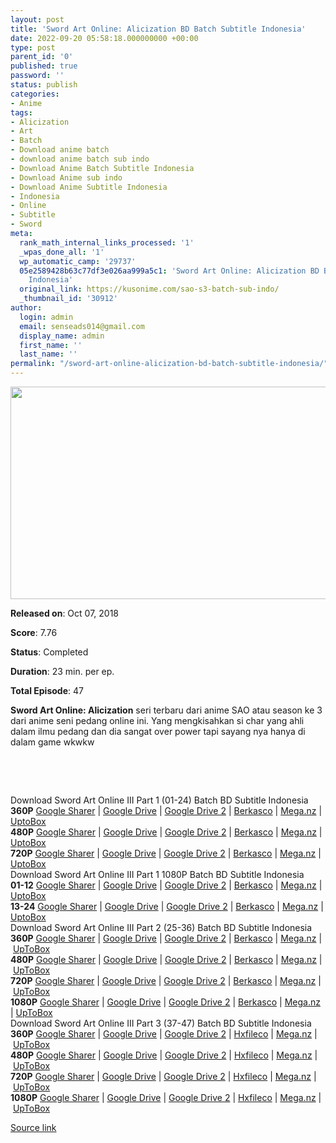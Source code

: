 ```yaml
---
layout: post
title: 'Sword Art Online: Alicization BD Batch Subtitle Indonesia'
date: 2022-09-20 05:58:18.000000000 +00:00
type: post
parent_id: '0'
published: true
password: ''
status: publish
categories:
- Anime
tags:
- Alicization
- Art
- Batch
- Download anime batch
- download anime batch sub indo
- Download Anime Batch Subtitle Indonesia
- Download Anime sub indo
- Download Anime Subtitle Indonesia
- Indonesia
- Online
- Subtitle
- Sword
meta:
  rank_math_internal_links_processed: '1'
  _wpas_done_all: '1'
  wp_automatic_camp: '29737'
  05e2589428b63c77df3e026aa999a5c1: 'Sword Art Online: Alicization BD Batch Subtitle
    Indonesia'
  original_link: https://kusonime.com/sao-s3-batch-sub-indo/
  _thumbnail_id: '30912'
author:
  login: admin
  email: senseads014@gmail.com
  display_name: admin
  first_name: ''
  last_name: ''
permalink: "/sword-art-online-alicization-bd-batch-subtitle-indonesia/"
---
```

<p><img width="643" height="340" src="{{ site.baseurl }}/assets/2022/09/Anime-Sword-Art-Online-Alicization-BD-643x340.jpg" class="attachment-thumb-large size-thumb-large wp-post-image" alt="" loading="lazy" title="Sword Art Online: Alicization BD Batch Subtitle Indonesia" srcset="https://kusonime.com/wp-content/uploads/2020/05/Anime-Sword-Art-Online-Alicization-BD-643x340.jpg 643w, https://kusonime.com/wp-content/uploads/2020/05/Anime-Sword-Art-Online-Alicization-BD-300x159.jpg 300w, https://kusonime.com/wp-content/uploads/2020/05/Anime-Sword-Art-Online-Alicization-BD-768x406.jpg 768w, https://kusonime.com/wp-content/uploads/2020/05/Anime-Sword-Art-Online-Alicization-BD-520x275.jpg 520w, https://kusonime.com/wp-content/uploads/2020/05/Anime-Sword-Art-Online-Alicization-BD.jpg 1000w" sizes="(max-width: 643px) 100vw, 643px" />
<p><b>Released on</b>: Oct 07, 2018</p>
<p>
<p><b>Score</b>: 7.76</p>
<p>
<p><b>Status</b>: Completed</p>
<p>
<p><b>Duration</b>: 23 min. per ep.</p>
<p>
<p><b>Total Episode</b>: 47</p>
<p>
<p><strong>Sword Art Online: Alicization</strong> seri terbaru dari anime SAO atau season ke 3 dari anime seni pedang online ini. Yang mengkisahkan si char yang ahli dalam ilmu pedang dan dia sangat over power tapi sayang nya hanya di dalam game wkwkw</p>
<p>
<p> </p>
<p>
<p> </p>
<p>
<div class="smokeddl">
<div class="smokettl">Download Sword Art Online III Part 1 (01-24) Batch BD Subtitle Indonesia</div>
<div class="smokeurl"><strong>360P</strong> <a href="https://acefile.co/f/11986393/kusonime-seni-pedang-online-s3-bd-360p-rar" target="_blank" rel="noopener noreferrer">Google Sharer</a> | <a href="https://drive.google.com/uc?export=download&amp;id=125HNbGKO-vX1bsUb_mb7pEeOkLiaZnLI" target="_blank" rel="noopener noreferrer">Google Drive</a> | <a href="https://drive.google.com/file/d/1m8QA58vq8uQpn2Qc-IZ4iaD4LxUW6smr/view?usp=sharing" target="_blank" rel="noopener noreferrer">Google Drive 2</a> | <a href="https://berkas.co/a0j945xm7ev9" target="_blank" rel="noopener">Berkasco</a> | <a href="https://mega.nz/#!n2xz3SYK!EU3CgpSkyZioSCAzP_LKZS_LgtHfAOLSmbJFh8xRH0A" target="_blank" rel="noopener noreferrer">Mega.nz</a> | <a href="https://uptobox.com/40l7exkvwj03" target="_blank" rel="noopener">UptoBox</a></div>
<div class="smokeurl"><strong>480P</strong> <a href="https://acefile.co/f/11986394/kusonime-seni-pedang-online-s3-bd-480p-rar" target="_blank" rel="noopener noreferrer">Google Sharer</a> | <a href="https://drive.google.com/uc?export=download&amp;id=1An1JyZsOW4mbGNldzWbSShi5Pjn0v4bq" target="_blank" rel="noopener noreferrer">Google Drive</a> | <a href="https://drive.google.com/uc?export=download&amp;id=1xC9kqGyJI4NPhPd5eWmvoZimCOC6p3qG" target="_blank" rel="noopener noreferrer">Google Drive 2</a> | <a href="https://berkas.co/e55xy1zojkrh" target="_blank" rel="noopener">Berkasco</a> | <a href="https://mega.nz/#!q2pBDS7D!wAVN9ptHGWjluK0wYeVfFLEodeSO5G0CvoVVk6cRM_U" target="_blank" rel="noopener noreferrer">Mega.nz</a> | <a href="https://uptobox.com/04nrtfhb57s5" target="_blank" rel="noopener">UptoBox</a></div>
<div class="smokeurl"><strong>720P</strong> <a href="https://acefile.co/f/11986395/kusonime-seni-pedang-online-s3-bd-720p-rar" target="_blank" rel="noopener noreferrer">Google Sharer</a> | <a href="https://drive.google.com/uc?export=download&amp;id=1Mvutsn4k9jc35VaAmigZvMx60Ke7RWDZ" target="_blank" rel="noopener noreferrer">Google Drive</a> | <a href="https://drive.google.com/uc?export=download&amp;id=1TyEGoQTHtoBfy5IwWJ3BvxrP-WleBj9g" target="_blank" rel="noopener noreferrer">Google Drive 2</a> | <a href="https://berkas.co/whcz3zrnpe9m" target="_blank" rel="noopener">Berkasco</a> | <a href="https://mega.nz/#!ryp3GYQR!VQV5hG8qRtGqPKyFqGb4S07YseFQduoedLVJR_sedv4" target="_blank" rel="noopener noreferrer">Mega.nz</a> | <a href="https://uptobox.com/lyu95aczqfw7" target="_blank" rel="noopener">UptoBox</a></div>
<div class="smokeddl">
<div class="smokettl">Download Sword Art Online III Part 1 1080P Batch BD Subtitle Indonesia</div>
<div class="smokeurl"><strong>01-12</strong> <a href="https://acefile.co/f/22674754/kusonime-seni-pedang-online-s3-01-12-bd-1080p-rar" target="_blank" rel="noopener noreferrer">Google Sharer</a> | <a href="https://drive.google.com/uc?export=download&amp;id=1KuFjcsMAwgdGkd4HhhF3-lbF-rX7ifx5" target="_blank" rel="noopener noreferrer">Google Drive</a> | <a href="https://drive.google.com/uc?export=download&amp;id=16f2IYygQtAi4z6NXze7kD48l-EP_t0kk" target="_blank" rel="noopener noreferrer">Google Drive 2</a> | <a href="https://berkas.co/yvvmu76mjzcj" target="_blank" rel="noopener">Berkasco</a> | <a href="https://mega.nz/file/46BkhYhS#JjJ-qc4TsguVhD6qCT-GQtPqNbMmkf5qBxoGdFnlhs8" target="_blank" rel="noopener noreferrer">Mega.nz</a> | <a href="https://uptobox.com/9c0pkrbzzfk7" target="_blank" rel="noopener">UptoBox</a></div>
<div class="smokeurl"><strong>13-24</strong> <a href="https://acefile.co/f/22674756/kusonime-seni-pedang-online-s3-13-24-bd-1080p-rar" target="_blank" rel="noopener noreferrer">Google Sharer</a> | <a href="https://drive.google.com/uc?export=download&amp;id=1kgZcbWiVvM69KWuyTSoXWm8Fb9WhnfNc" target="_blank" rel="noopener noreferrer">Google Drive</a> | <a href="https://drive.google.com/uc?export=download&amp;id=1QAVB_YD9SS3DKg1ZIQsNvtcypGmBzprT" target="_blank" rel="noopener noreferrer">Google Drive 2</a> | <a href="https://berkas.co/767t977oh23m" target="_blank" rel="noopener">Berkasco</a> | <a href="https://mega.nz/file/YnRQmKAI#dzyi0fJRvAIgMjTuNpORAhYZn0L9GzlxH_cf3DYJAcQ" target="_blank" rel="noopener noreferrer">Mega.nz</a> | <a href="https://uptobox.com/1y6m2f49dkln" target="_blank" rel="noopener">UptoBox</a></div>
</div>
<div class="smokeddl">
<div class="smokettl">Download Sword Art Online III Part 2 (25-36) Batch BD Subtitle Indonesia</div>
<div class="smokeurl"><strong>360P</strong> <a href="https://acefile.co/f/22674761/kusonime-seni-pedang-online-s3-part-2-bd-360p-rar" target="_blank" rel="noopener">Google Sharer</a> | <a href="https://drive.google.com/uc?export=download&amp;id=1-lPOXnEG6muO6iLWE9weKxZxoOnUpYpr" target="_blank" rel="noopener">Google Drive</a> | <a href="https://drive.google.com/uc?export=download&amp;id=1ajkLUQ2sWlKAjFxgCpbAj5gi1uemD8R9" target="_blank" rel="noopener noreferrer">Google Drive 2</a> | <a href="https://berkas.co/djtsgjn9977d" target="_blank" rel="noopener">Berkasco</a> | <a href="https://mega.nz/file/djIgSSzR#Z6m-bkpM3uO69Xh9zSfXXxrtu6tRPQVjVVtgonP1d5o" target="_blank" rel="noopener">Mega.nz</a> | <a href="https://uptobox.com/azjehfjs8pu1" target="_blank" rel="noopener">UpToBox</a></div>
<div class="smokeurl"><strong>480P</strong> <a href="https://acefile.co/f/22674762/kusonime-seni-pedang-online-s3-part-2-bd-480p-rar" target="_blank" rel="noopener">Google Sharer</a> | <a href="https://drive.google.com/uc?export=download&amp;id=1da3eUnY7FwWEAeXcB700ohCtsdY6dhTa" target="_blank" rel="noopener">Google Drive</a> | <a href="https://drive.google.com/uc?export=download&amp;id=1edAvRqvyCs9KDTBO2XdsPWPh_flOlw31" target="_blank" rel="noopener noreferrer">Google Drive 2</a> | <a href="https://berkas.co/uzsqt0hnfwal" target="_blank" rel="noopener">Berkasco</a> | <a href="https://mega.nz/file/0rICRabJ#jvpZUZPNH1FxJTSPqWow5Y4mDOhPmpD3WSCvdhrCpwo" target="_blank" rel="noopener">Mega.nz</a> | <a href="https://uptobox.com/yue2kgfve24e" target="_blank" rel="noopener">UpToBox</a></div>
<div class="smokeurl"><strong>720P</strong> <a href="https://acefile.co/f/22674763/kusonime-seni-pedang-online-s3-part-2-bd-720p-rar" target="_blank" rel="noopener">Google Sharer</a> | <a href="https://drive.google.com/uc?export=download&amp;id=1vEG1zQPh8eiyguVbeHikZ8iR7F3tM0FF" target="_blank" rel="noopener">Google Drive</a> | <a href="https://drive.google.com/uc?export=download&amp;id=1DfqTCs3WEnypgWMe9gCmWN1EAzE3ASIp" target="_blank" rel="noopener noreferrer">Google Drive 2</a> | <a href="https://berkas.co/wh9lw2jp5l81" target="_blank" rel="noopener">Berkasco</a> | <a href="https://mega.nz/file/UrRC2QAZ#3BvQf_3J6k0lm5SJoHtLEQuYtSbx7JbNTJMi4iJpIQk" target="_blank" rel="noopener">Mega.nz</a> | <a href="https://uptobox.com/9y13prjr19s8" target="_blank" rel="noopener">UpToBox</a></div>
<div class="smokeurl"><strong>1080P</strong> <a href="https://acefile.co/f/22674766/kusonime-seni-pedang-online-s3-part-2-bd-1080p-rar" target="_blank" rel="noopener">Google Sharer</a> | <a href="https://drive.google.com/uc?export=download&amp;id=13ZR6mjTxxtzzbb88KAfNC42YMVEI4DkY" target="_blank" rel="noopener">Google Drive</a> | <a href="https://drive.google.com/uc?export=download&amp;id=18eIhT344oZXfxmVc1Kf-TvpSDE4cRC9f" target="_blank" rel="noopener noreferrer">Google Drive 2</a> | <a href="https://berkas.co/cnzyf6iot54e" target="_blank" rel="noopener">Berkasco</a> | <a href="https://mega.nz/file/4jIHxazS#tguT4FI1inEN1qCfj2UVUI03ZWcY-iIbAsU_TNPsn0k" target="_blank" rel="noopener">Mega.nz</a> | <a href="https://uptobox.com/gb9q0pffy9uf" target="_blank" rel="noopener">UpToBox</a></div>
</div>
<div class="smokeddl">
<div class="smokettl">Download Sword Art Online III Part 3 (37-47) Batch BD Subtitle Indonesia</div>
<div class="smokeurl"><strong>360P</strong> <a href="https://acefile.co/f/33968772/kusonime-seni-pedang-online-s3-part-3-bd-360p-rar" target="_blank" rel="noopener">Google Sharer</a> | <a href="https://drive.google.com/uc?export=download&amp;id=1CHkmSf2SuVySVEUjABKcx4znBV9PixBX" target="_blank" rel="noopener">Google Drive</a> | <a href="https://drive.google.com/uc?export=download&amp;id=1MpjHRHYSjE1ASRjbnBodtV_I6Gd_A5zz" target="_blank" rel="noopener noreferrer">Google Drive 2</a> | <a href="https://hxfile.co/ntyhyk9occky" target="_blank" rel="noopener">Hxfileco</a> | <a href="https://mega.nz/file/ZKhHRCwL#MbbiJdo5y26XyT4MPiZLEfsnDrGvUfIFaHsRs5-ROOA" target="_blank" rel="noopener">Mega.nz</a> | <a href="https://uptobox.com/0m9d363tfvif" target="_blank" rel="noopener">UpToBox</a></div>
<div class="smokeurl"><strong>480P</strong> <a href="https://acefile.co/f/33968773/kusonime-seni-pedang-online-s3-part-3-bd-480p-rar" target="_blank" rel="noopener">Google Sharer</a> | <a href="https://drive.google.com/uc?export=download&amp;id=1fNtB5dhBGPJjkJQySbBUw3NUioGTUBeH" target="_blank" rel="noopener">Google Drive</a> | <a href="https://drive.google.com/uc?export=download&amp;id=13T_Ocqwbt55WqfKxKFaqRpdQeImofqyP" target="_blank" rel="noopener noreferrer">Google Drive 2</a> | <a href="https://hxfile.co/fwzx4z1q3whj" target="_blank" rel="noopener">Hxfileco</a> | <a href="https://mega.nz/file/JX43gSoJ#sNJncnbqnX7NQXjUPaunEyEcpphjAnq4uR2hjYF2zZc" target="_blank" rel="noopener">Mega.nz</a> | <a href="https://uptobox.com/lkqmh7lcq8ip" target="_blank" rel="noopener">UpToBox</a></div>
<div class="smokeurl"><strong>720P</strong> <a href="https://acefile.co/f/33968775/kusonime-seni-pedang-online-s3-part-3-bd-720p-rar" target="_blank" rel="noopener">Google Sharer</a> | <a href="https://drive.google.com/uc?export=download&amp;id=1Gv0WwCnCgxsuRrkh-KT87663vwJRJhpS" target="_blank" rel="noopener">Google Drive</a> | <a href="https://drive.google.com/uc?export=download&amp;id=1WZTCG0cVdP860VU9zRKb5PvgXzKxB_Ha" target="_blank" rel="noopener noreferrer">Google Drive 2</a> | <a href="https://hxfile.co/7k0d7cpjr44o" target="_blank" rel="noopener">Hxfileco</a> | <a href="https://mega.nz/file/tfpzDYJK#BJWJzNktiBlmqV5LZ6AJ4U_ioBcdrvdqp4jP817xdb8" target="_blank" rel="noopener">Mega.nz</a> | <a href="https://uptobox.com/4jk0yl8wx4ch" target="_blank" rel="noopener">UpToBox</a></div>
<div class="smokeurl"><strong>1080P</strong> <a href="https://acefile.co/f/33968777/kusonime-seni-pedang-online-s3-part-3-bd-1080p-rar" target="_blank" rel="noopener">Google Sharer</a> | <a href="https://drive.google.com/uc?export=download&amp;id=1Z0KKiH4bjsZdaV-zIZwRqKdjDzim0oMU" target="_blank" rel="noopener">Google Drive</a> | <a href="https://drive.google.com/uc?export=download&amp;id=1q_rrTlNVR-igvuxKh6f_1WGkSpDaWGnf" target="_blank" rel="noopener noreferrer">Google Drive 2</a> | <a href="https://hxfile.co/7dipt6etg1dm" target="_blank" rel="noopener">Hxfileco</a> | <a href="https://mega.nz/file/5Sx3zYSZ#gsh7dMWW28s2MzfoC1E05C-OaIO3VOR946fDWmuCwWw" target="_blank" rel="noopener">Mega.nz</a> | <a href="https://uptobox.com/riiswis030n7" target="_blank" rel="noopener">UpToBox</a></div>
</div>
</div>
<p><a href="https://kusonime.com/sao-s3-batch-sub-indo/">Source link </a></p>

